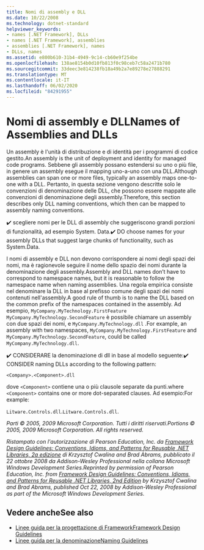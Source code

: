 ```yaml
---
title: Nomi di assembly e DLL
ms.date: 10/22/2008
ms.technology: dotnet-standard
helpviewer_keywords:
- names [.NET Framework], DLLs
- names [.NET Framework], assemblies
- assemblies [.NET Framework], names
- DLLs, names
ms.assetid: e800b610-31b4-4949-9c14-cb60e9f254be
ms.openlocfilehash: 138ae8154b0d10fb813f0c98ceb7c58a2471b780
ms.sourcegitcommit: 33deec3e814238fb18a49b2a7e89278e27888291
ms.translationtype: MT
ms.contentlocale: it-IT
ms.lasthandoff: 06/02/2020
ms.locfileid: "84291955"
---
```

# <a name="names-of-assemblies-and-dlls"></a><span data-ttu-id="be6fd-102">Nomi di assembly e DLL</span><span class="sxs-lookup"><span data-stu-id="be6fd-102">Names of Assemblies and DLLs</span></span>
<span data-ttu-id="be6fd-103">Un assembly è l'unità di distribuzione e di identità per i programmi di codice gestito.</span><span class="sxs-lookup"><span data-stu-id="be6fd-103">An assembly is the unit of deployment and identity for managed code programs.</span></span> <span data-ttu-id="be6fd-104">Sebbene gli assembly possano estendersi su uno o più file, in genere un assembly esegue il mapping uno-a-uno con una DLL.</span><span class="sxs-lookup"><span data-stu-id="be6fd-104">Although assemblies can span one or more files, typically an assembly maps one-to-one with a DLL.</span></span> <span data-ttu-id="be6fd-105">Pertanto, in questa sezione vengono descritte solo le convenzioni di denominazione delle DLL, che possono essere mappate alle convenzioni di denominazione degli assembly.</span><span class="sxs-lookup"><span data-stu-id="be6fd-105">Therefore, this section describes only DLL naming conventions, which then can be mapped to assembly naming conventions.</span></span>

 <span data-ttu-id="be6fd-106">✔️ scegliere nomi per le DLL di assembly che suggeriscono grandi porzioni di funzionalità, ad esempio System. Data.</span><span class="sxs-lookup"><span data-stu-id="be6fd-106">✔️ DO choose names for your assembly DLLs that suggest large chunks of functionality, such as System.Data.</span></span>

 <span data-ttu-id="be6fd-107">I nomi di assembly e DLL non devono corrispondere ai nomi degli spazi dei nomi, ma è ragionevole seguire il nome dello spazio dei nomi durante la denominazione degli assembly.</span><span class="sxs-lookup"><span data-stu-id="be6fd-107">Assembly and DLL names don’t have to correspond to namespace names, but it is reasonable to follow the namespace name when naming assemblies.</span></span> <span data-ttu-id="be6fd-108">Una regola empirica consiste nel denominare la DLL in base al prefisso comune degli spazi dei nomi contenuti nell'assembly.</span><span class="sxs-lookup"><span data-stu-id="be6fd-108">A good rule of thumb is to name the DLL based on the common prefix of the namespaces contained in the assembly.</span></span> <span data-ttu-id="be6fd-109">Ad esempio, `MyCompany.MyTechnology.FirstFeature` `MyCompany.MyTechnology.SecondFeature` è possibile chiamare un assembly con due spazi dei nomi, e `MyCompany.MyTechnology.dll` .</span><span class="sxs-lookup"><span data-stu-id="be6fd-109">For example, an assembly with two namespaces, `MyCompany.MyTechnology.FirstFeature` and `MyCompany.MyTechnology.SecondFeature`, could be called `MyCompany.MyTechnology.dll`.</span></span>

 <span data-ttu-id="be6fd-110">✔️ CONSIDERARE la denominazione di dll in base al modello seguente:</span><span class="sxs-lookup"><span data-stu-id="be6fd-110">✔️ CONSIDER naming DLLs according to the following pattern:</span></span>

 `<Company>.<Component>.dll`

 <span data-ttu-id="be6fd-111">dove `<Component>` contiene una o più clausole separate da punti.</span><span class="sxs-lookup"><span data-stu-id="be6fd-111">where `<Component>` contains one or more dot-separated clauses.</span></span> <span data-ttu-id="be6fd-112">Ad esempio:</span><span class="sxs-lookup"><span data-stu-id="be6fd-112">For example:</span></span>

 <span data-ttu-id="be6fd-113">`Litware.Controls.dll`.</span><span class="sxs-lookup"><span data-stu-id="be6fd-113">`Litware.Controls.dll`.</span></span>

 <span data-ttu-id="be6fd-114">*Parti © 2005, 2009 Microsoft Corporation. Tutti i diritti riservati.*</span><span class="sxs-lookup"><span data-stu-id="be6fd-114">*Portions © 2005, 2009 Microsoft Corporation. All rights reserved.*</span></span>

 <span data-ttu-id="be6fd-115">*Ristampato con l'autorizzazione di Pearson Education, Inc. da [Framework Design Guidelines: Conventions, Idioms, and Patterns for Reusable .NET Libraries, 2a edizione](https://www.informit.com/store/framework-design-guidelines-conventions-idioms-and-9780321545619) di Krzysztof Cwalina and Brad Abrams, pubblicato il 22 ottobre 2008 da Addison-Wesley Professional nella collana Microsoft Windows Development Series.*</span><span class="sxs-lookup"><span data-stu-id="be6fd-115">*Reprinted by permission of Pearson Education, Inc. from [Framework Design Guidelines: Conventions, Idioms, and Patterns for Reusable .NET Libraries, 2nd Edition](https://www.informit.com/store/framework-design-guidelines-conventions-idioms-and-9780321545619) by Krzysztof Cwalina and Brad Abrams, published Oct 22, 2008 by Addison-Wesley Professional as part of the Microsoft Windows Development Series.*</span></span>

## <a name="see-also"></a><span data-ttu-id="be6fd-116">Vedere anche</span><span class="sxs-lookup"><span data-stu-id="be6fd-116">See also</span></span>

- [<span data-ttu-id="be6fd-117">Linee guida per la progettazione di Framework</span><span class="sxs-lookup"><span data-stu-id="be6fd-117">Framework Design Guidelines</span></span>](index.md)
- [<span data-ttu-id="be6fd-118">Linee guida per la denominazione</span><span class="sxs-lookup"><span data-stu-id="be6fd-118">Naming Guidelines</span></span>](naming-guidelines.md)
